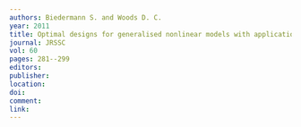 ```yaml
---
authors: Biedermann S. and Woods D. C. 
year: 2011 
title: Optimal designs for generalised nonlinear models with application to second harmonic generation experiments 
journal: JRSSC 
vol: 60 
pages: 281--299 
editors: 
publisher: 
location: 
doi: 
comment: 
link: 
---
```

 
